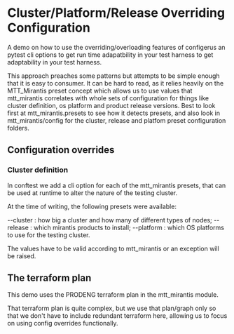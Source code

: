 # Cluster/Platform/Release Overriding Configuration

A demo on how to use the overriding/overloading features of configerus an
pytest cli options to get run time adapatbility in your test harness
to get adaptability in your test harness.

This approach preaches some patterns but attempts to be simple enough that it is
easy to consumer.
It can be hard to read, as it relies heavily on the MTT_Mirantis preset concept
which allows us to use values that mtt_mirantis correlates with whole sets of
configuration for things like cluster definition, os platform and product
release versions.  Best to look first at mtt_mirantis.presets to see how it
detects presets, and also look in mtt_mirantis/config for the cluster, release
and platfom preset configuration folders.

## Configuration overrides

### Cluster definition

In conftest we add a cli option for each of the mtt_mirantis presets, that can
be used at runtime to alter the nature of the testing cluster.

At the time of writing, the following presets were available:

--cluster : how big a cluster and how many of different types of nodes;
--release : which mirantis products to install;
--platform : which OS platforms to use for the testing cluster.

The values have to be valid according to mtt_mirantis or an exception will be
raised.

## The terraform plan

This demo uses the PRODENG terraform plan in the mtt_mirantis module.

That terraform plan is quite complex, but we use that plan/graph only so that
we don't have to include redundant terraform here, allowing us to focus on using
config overrides functionally.
